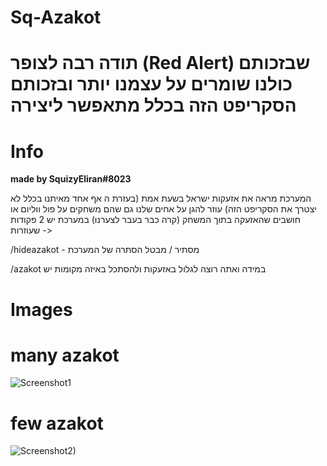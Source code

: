 # Sq-Azakot

# תודה רבה לצופר (Red Alert) שבזכותם כולנו שומרים על עצמנו יותר ובזכותם הסקריפט הזה בכלל מתאפשר ליצירה
# Info
**made by SquizyEliran#8023**

המערכת מראה את אזעקות ישראל בשעת אמת (בעזרת ה אף אחד מאיתנו בכלל לא יצטרך את הסקריפט הזה)
עוזר להגן על אחים שלנו גם שהם משחקים על פול ווליום או חושבים שהאזעקה בתוך המשחק (קרה כבר בעבר לצערנו)
במערכת יש 2 פקודות שעוזרות ->

/hideazakot - מסתיר / מבטל הסתרה של המערכת

/azakot במידה ואתה רוצה לגלול באזעקות ולהסתכל באיזה מקומות יש
# Images
# many azakot
![Screenshot1](https://github.com/user-attachments/assets/3c90bfef-711a-4dac-aac5-c84afacaaa1a)
# few azakot
![Screenshot2)](https://github.com/user-attachments/assets/eaf0d2a0-44b1-4898-888f-9ef5a018a79f)
